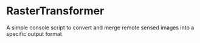 # RasterTransformer
A simple console script to convert and merge remote sensed images into a specific output format
